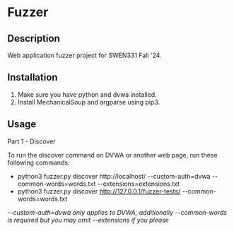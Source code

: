 # Fuzzer

## Description
Web application fuzzer project for SWEN331 Fall '24.

## Installation
1. Make sure you have python and dvwa installed.
2. Install MechanicalSoup and argparse using pip3.

## Usage
Part 1 - Discover

To run the discover command on DVWA or another web page, run these following commands:
- python3 fuzzer.py discover http://localhost/ --custom-auth=dvwa --common-words=words.txt --extensions=extensions.txt
- python3 fuzzer.py discover http://127.0.0.1/fuzzer-tests/ --common-words=words.txt

*--custom-auth=dvwa only applies to DVWA, additionally --common-words is required but you may omit --extensions if you please*

